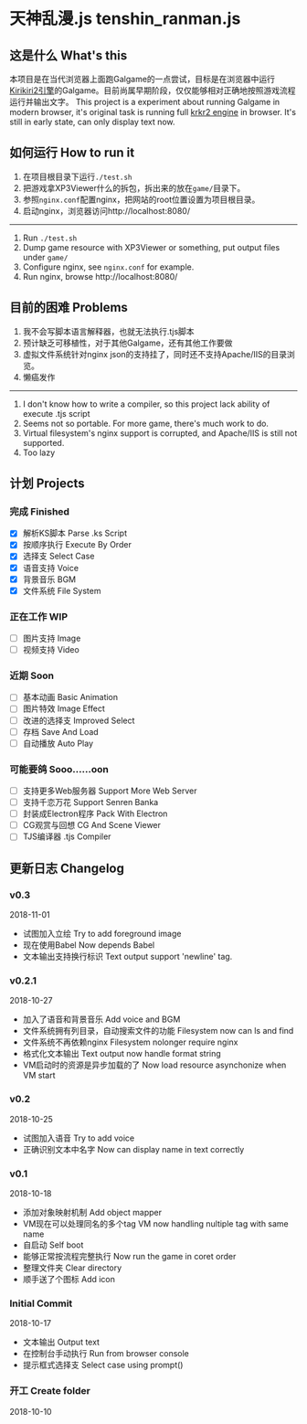 # 天神乱漫.js tenshin_ranman.js
## 这是什么 What's this
本项目是在当代浏览器上面跑Galgame的一点尝试，目标是在浏览器中运行[Kirikiri2引擎](https://github.com/krkrz/krkr2)的Galgame。目前尚属早期阶段，仅仅能够相对正确地按照游戏流程运行并输出文字。
This project is a experiment about running Galgame in modern browser, it's original task is running full [krkr2 engine](https://github.com/krkrz/krkr2) in browser. It's still in early state, can only display text now.

## 如何运行 How to run it
1. 在项目根目录下运行`./test.sh`
2. 把游戏拿XP3Viewer什么的拆包，拆出来的放在`game/`目录下。
3. 参照`nginx.conf`配置nginx，把网站的root位置设置为项目根目录。
4. 启动nginx，浏览器访问http://localhost:8080/
----
1. Run `./test.sh`
2. Dump game resource with XP3Viewer or something, put output files under `game/`
3. Configure nginx, see `nginx.conf` for example.
4. Run nginx, browse http://localhost:8080/

## 目前的困难 Problems
1. 我不会写脚本语言解释器，也就无法执行.tjs脚本
2. 预计缺乏可移植性，对于其他Galgame，还有其他工作要做
3. 虚拟文件系统针对nginx json的支持挂了，同时还不支持Apache/IIS的目录浏览。
4. 懒癌发作
----
1. I don't know how to write a compiler, so this project lack ability of execute .tjs script
2. Seems not so portable. For more game, there's much work to do.
3. Virtual filesystem's nginx support is corrupted, and Apache/IIS is still not supported.
4. Too lazy

## 计划 Projects
### 完成 Finished
- [x] 解析KS脚本    Parse .ks Script
- [x] 按顺序执行    Execute By Order
- [x] 选择支    Select Case
- [x] 语音支持    Voice
- [x] 背景音乐    BGM
- [x] 文件系统    File System
### 正在工作 WIP
- [ ] 图片支持    Image
- [ ] 视频支持    Video
### 近期 Soon 
- [ ] 基本动画    Basic Animation
- [ ] 图片特效    Image Effect
- [ ] 改进的选择支    Improved Select
- [ ] 存档    Save And Load
- [ ] 自动播放    Auto Play
### 可能要鸽 Sooo......oon
- [ ] 支持更多Web服务器    Support More Web Server
- [ ] 支持千恋万花    Support Senren Banka
- [ ] 封装成Electron程序    Pack With Electron
- [ ] CG观赏与回想    CG And Scene Viewer
- [ ] TJS编译器    .tjs Compiler

## 更新日志 Changelog

### v0.3
2018-11-01
- 试图加入立绘    Try to add foreground image
- 现在使用Babel    Now depends Babel
- 文本输出支持换行标识     Text output support 'newline' tag.

### v0.2.1
2018-10-27
- 加入了语音和背景音乐    Add voice and BGM
- 文件系统拥有列目录，自动搜索文件的功能    Filesystem now can ls and find
- 文件系统不再依赖nginx    Filesystem nolonger require nginx
- 格式化文本输出    Text output now handle format string
- VM启动时的资源是异步加载的了    Now load resource asynchonize when VM start

### v0.2
2018-10-25
- 试图加入语音    Try to add voice
- 正确识别文本中名字    Now can display name in text correctly

### v0.1
2018-10-18
- 添加对象映射机制    Add object mapper
- VM现在可以处理同名的多个tag    VM now handling nultiple tag with same name
- 自启动    Self boot
- 能够正常按流程完整执行    Now run the game in coret order
- 整理文件夹    Clear directory
- 顺手送了个图标    Add icon

### Initial Commit
2018-10-17
- 文本输出 Output text
- 在控制台手动执行 Run from browser console
- 提示框式选择支 Select case using prompt()

### 开工 Create folder
2018-10-10
